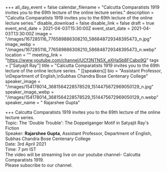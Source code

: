 +++
all_day_event = false
calendar_filename = "Calcutta Comparatists 1919 invites you to the 69th lecture of the online lecture series."
description = "Calcutta Comparatists 1919 invites you to the 69th lecture of the online lecture series."
disable_download = false
disable_link = false
draft = true
event_end_date = 2021-04-03T15:30:00Z
event_start_date = 2021-04-03T13:30:00Z
image = "/images/167285116_776589886308210_586848729348395473_n.jpg"
image_webp = "/images/167285116_776589886308210_586848729348395473_n.webp"
location = ""
meeting_link = "https://www.youtube.com/channel/UCf3NTN5X_eXHa5b8FCabp9Q"
tags = ["Satyajit Ray"]
title = "Calcutta Comparatists 1919 invites you to the 69th lecture of the online lecture series. "
[[speakers]]
bio = "Assistant Professor, \nDepartment of English,\nSubhas Chandra Bose Centenary College"
speaker_image = "/images/154178014_3681564228578529_1514475672969050129_n.jpg"
speaker_image_webp = "/images/154178014_3681564228578529_1514475672969050129_n.webp"
speaker_name = " Rajarshee Gupta"

+++
Calcutta Comparatists 1919 invites you to the 69th lecture of the online lecture series.  
Topic: The 'Double Trouble': The Doppelganger Motif in Satyajit Ray's Fiction  
Speaker: **Rajarshee Gupta**, Assistant Professor, Department of English, Subhas Chandra Bose Centenary College  
Date: 3rd April 2021  
Time: 7 pm IST  
The video will be streaming live on our youtube channel- Calcutta Comparatists 1919.  
Please subscribe to our channel.